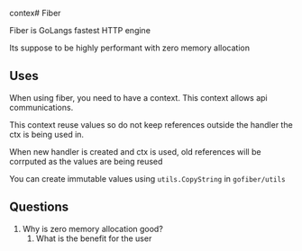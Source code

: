 contex# Fiber

Fiber is GoLangs fastest HTTP engine

Its suppose to be highly performant with zero memory allocation

## Uses

When using fiber, you need to have a context. This context allows api communications.

This context reuse values so do not keep references outside the handler the ctx is being used in.

When new handler is created and ctx is used, old references will be corrputed as the values are being reused

You can create immutable values using `utils.CopyString` in `gofiber/utils`

## Questions

1. Why is zero memory allocation good?
   1. What is the benefit for the user


